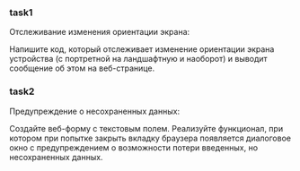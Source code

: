 ### task1

Отслеживание изменения ориентации экрана:

Напишите код, который отслеживает изменение ориентации экрана устройства (с портретной на ландшафтную и наоборот) и выводит сообщение об этом на веб-странице.

### task2

Предупреждение о несохраненных данных:

Создайте веб-форму с текстовым полем. Реализуйте функционал, при котором при попытке закрыть вкладку браузера появляется диалоговое окно с предупреждением о возможности потери введенных, но несохраненных данных.
